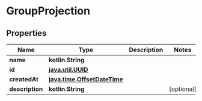 
# GroupProjection

## Properties
Name | Type | Description | Notes
------------ | ------------- | ------------- | -------------
**name** | **kotlin.String** |  | 
**id** | [**java.util.UUID**](java.util.UUID) |  | 
**createdAt** | [**java.time.OffsetDateTime**](java.time.OffsetDateTime) |  | 
**description** | **kotlin.String** |  |  [optional]



